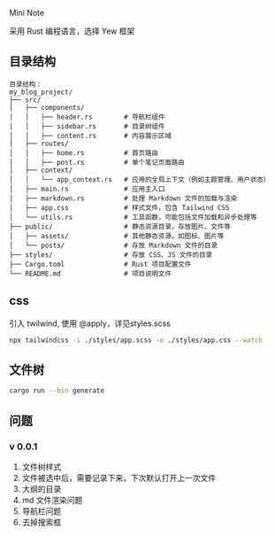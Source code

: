 Mini Note

采用 Rust 编程语言，选择 Yew 框架

## 目录结构

```
目录结构：
my_blog_project/
├── src/
│   ├── components/
│   │   ├── header.rs        # 导航栏组件
│   │   ├── sidebar.rs       # 目录树组件
│   │   ├── content.rs       # 内容展示区域
│   ├── routes/
│   │   ├── home.rs          # 首页路由
│   │   ├── post.rs          # 单个笔记页面路由
│   ├── context/
│   │   └── app_context.rs   # 应用的全局上下文（例如主题管理、用户状态）
│   ├── main.rs              # 应用主入口
│   ├── markdown.rs          # 处理 Markdown 文件的加载与渲染
│   ├── app.css              # 样式文件，包含 Tailwind CSS
│   └── utils.rs             # 工具函数，可能包括文件加载和异步处理等
├── public/                  # 静态资源目录，存放图片、文件等
│   ├── assets/              # 其他静态资源，如图标、图片等
│   └── posts/               # 存放 Markdown 文件的目录
├── styles/                  # 存放 CSS、JS 文件的目录
├── Cargo.toml               # Rust 项目配置文件
└── README.md                # 项目说明文件
```

## css
引入 twilwind, 使用 @apply，详见styles.scss

```bash
npx tailwindcss -i ./styles/app.scss -o ./styles/app.css --watch
```

## 文件树
```bash
cargo run --bin generate
```

## 问题

### v 0.0.1
1. 文件树样式
2. 文件被选中后，需要记录下来，下次默认打开上一次文件
3. 大纲的目录
4. md 文件渲染问题
5. 导航栏问题
6. 去掉搜索框